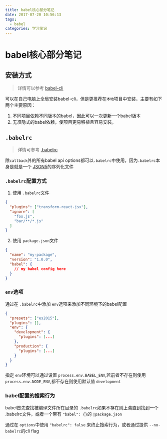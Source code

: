 ```yaml
---
title: babel核心部分笔记
date: 2017-07-20 10:56:13
tags:
  - babel
categories: 学习笔记
---
```


# babel核心部分笔记

## 安装方式
> 详情可以参考 [babel-cli][760ee0e9]

可以在自己电脑上全局安装babel-cli，但是更推荐在`本地`项目中安装，主要有如下两个主要原因：

1. 不同项目依赖不同版本的babel，因此可以一次更新一个babel版本
2. 无须隐式的babel依赖，使项目更易移植且容易安装。

## `.babelrc`
> 详情可参考 [.babelrc][56a5bd12]

除`callback`外的所有babel api options都可以`.babelrc`中使用，因为`.babelrc`本身是就是一个 [JSON5][25cc3d58]的序列化文件

### `.babelrc`配置方式
1. 使用 `.babelrc`文件
```json
{
  "plugins": ["transform-react-jsx"],
  "ignore": [
    "foo.js",
    "bar/**/*.js"
  ]
}
```

2. 使用 `package.json`文件
```json
{
  "name": "my-package",
  "version": "1.0.0",
  "babel": {
    // my babel config here
  }
}
```

### `env`选项
通过在 `.babelrc`中添加 `env`选项来添加不同环境下的babel配置
```json
{
  "presets": ["es2015"],
  "plugins": [],
  "env": {
    "development": {
      "plugins": [...]
    },
    "production": {
      "plugins": [...]
    }
  }
}
```

指定 `env`环境可以通过设置 `process.env.BABEL_ENV`,若前者不存在则使用 `process.env.NODE_ENV`,都不存在则使用默认值 `development`

### babel配置的搜索行为

babel首先查找被编译文件所在目录的 `.babelrc`如果不存在则上溯直到找到一个 .babelrc文件，或者一个带有 `"babel": {}`的 `package.json`

通过在 `options`中使用 `"babelrc": false` 来终止搜索行为，或者通过提供 `--no-babelrc`的cli flag



  [760ee0e9]: https://babeljs.io/docs/usage/cli/ "babel-cli"

  [56a5bd12]: https://babeljs.io/docs/usage/babelrc/ ".babelrc"

  [25cc3d58]: https://github.com/json5/json5 "JSON5"
